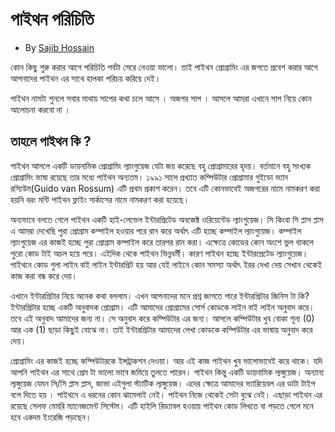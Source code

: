 # পাইথন পরিচিতি
* By [Sajib Hossain](https://sajib1066.github.io/)


কোন কিছু শুরু করার আগে পরিচিতি পর্বটা সেরে নেওয়া ভালো। তাই পাইথন প্রোগ্রামিং এর জগতে প্রবেশ করার আগে আপনাদের পাইথন এর সাথে হালকা পরিচয় করিয়ে দেই।

পাইথন নামটা শুনলে সবার মাথায় সাপের কথা চলে আসে । অজগর সাপ । আসলে আমরা এখানে সাপ নিয়ে কোন আলোচনা করবো না ।

## তাহলে পাইথন কি ? 
পাইথন আসলে একটি ডায়নামিক প্রোগ্রামিং ল্যাংগুয়েজ যেটা জয় করেছে বহু প্রোগ্রামারের হৃদয়। বর্তমানে বহু সংখ্যক প্রোগ্রামিং ভাষা রয়েছে তার মধ্যে পাইথন অন্যতম। ১৯৯১ সালে প্রখ্যাত কম্পিউটার প্রোগ্রামার গুইডো ভ্যান রস্যিউম(Guido van Rossum) এটি প্রথম প্রকাশ করেন। তবে এটি কোনভাবেই অজগরের নামে নামকরণ করা হয়নি বরং মন্টি পাইথন ফ্লাইং সার্কাসের নামে নামকরণ করা হয়েছে।

অন্যভাবে বলতে গেলে পাইথন একটি হাই-লেভেল ইন্টারপ্রিটেড অবজেক্ট ওরিয়েন্টেড ল্যাংগুয়েজ। সি কিংবা সি প্লাস প্লাস এ আমরা দেখেছি পুরা প্রোগ্রাম কম্পাইল হওয়ার পরে রান করে অর্থাৎ এটি হচ্ছে কম্পাইল ল্যাংগুয়েজ। কম্পাইল ল্যাংগুয়েজ এর কাজই হচ্ছে পুরা প্রোগ্রাম কম্পাইল করে তারপর রান করা। এক্ষেত্রে কোডের কোন অংশে ভুল থাকলে পুরো কোড টাই অচল হয়ে পরে। এইদিক থেকে পাইথন ভিন্নধর্মী। কারণ পাইথন হচ্ছে ইন্টারপ্রেটেড ল্যাংগুয়েজ। পাইথনে কোড গুলা লাইন বাই লাইন ইন্টারপ্রিট হয় আর যেই লাইনে কোন সমস্যা অর্থাৎ ইরর দেখা দেয় সেখান থেকেই কাজ করা বন্ধ করে দেয়। 

এখানে ইন্টারপ্রিটার নিয়ে অনেক কথা বললাম। এখন আপনাদের মনে প্রশ্ন জাগতে পারে ইন্টারপ্রিটার জিনিস টা কি? ইন্টারপ্রিটার হচ্ছে একটি অনুবাদক প্রোগ্রাম। এটি আমাদের প্রোগ্রামের সোর্স কোডকে লাইন বাই লাইন অনুবাদ করে। তবে এই অনুবাদ আমাদের জন্য না। সে অনুবাদ করে কম্পিউটার এর জন্য। আসলে কম্পিউটার খুব বোকা শূন্য (0) আর এক (1) ছাড়া কিছুই বোঝে না। তাই ইন্টারপ্রিটার আমাদের লেখা কোডকে কম্পিউটার এর ভাষায় অনুবাদ করে দেয়। 

প্রোগ্রামিং এর কাজই হচ্ছে কম্পিউটারকে ইন্সট্রাকশন দেওয়া। আর এই কাজ পাইথন খুব ভালোভাবেই করে থাকে। যদি আপনি পাইথন এর সাথে প্রেম টা ভালো ভাবে জমিয়ে তুলতে পারেন। পাইথন কিন্তু একটি ডায়নামিক ল্যঙ্গুয়েজ। অন্যান্য ল্যঙ্গুয়েজ যেমন সি/সি প্লাস প্লাস, জাভা এইগুলা স্ট্যাটিক ল্যঙ্গুয়েজ। এদের ক্ষেত্রে আমাদের ভ্যারিয়েবল এর ডাটা টাইপ বলে দিতে হয় । পাইথনে এ ধরনের কোন ঝামেলাই নেই। পাইথন নিজে থেকেই সেটা বুঝে নেই। এছাড়া পাইথন এর রয়েছে সেলফ মেমরি ম্যানেজমেন্ট সিস্টেম। এটি হাইলি রিড্যাবল হওয়ায় পাইথন কোড লিখতে বা পড়তে গেলে মনে হবে একদম ইংরেজি পড়ছেন। 
